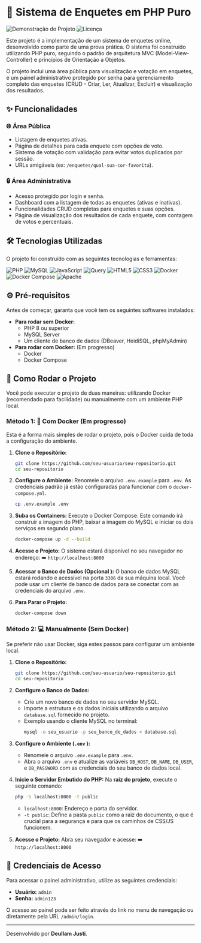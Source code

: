 # 🚀 Sistema de Enquetes em PHP Puro

![Demonstração do Projeto](https://img.shields.io/badge/Status-Concluído-brightgreen )
![Licença](https://img.shields.io/badge/Licença-MIT-blue )

Este projeto é a implementação de um sistema de enquetes online, desenvolvido como parte de uma prova prática. O sistema foi construído utilizando PHP puro, seguindo o padrão de arquitetura MVC (Model-View-Controller) e princípios de Orientação a Objetos.

O projeto inclui uma área pública para visualização e votação em enquetes, e um painel administrativo protegido por senha para gerenciamento completo das enquetes (CRUD - Criar, Ler, Atualizar, Excluir) e visualização dos resultados.

## ✨ Funcionalidades

### 🌐 Área Pública
*   Listagem de enquetes ativas.
*   Página de detalhes para cada enquete com opções de voto.
*   Sistema de votação com validação para evitar votos duplicados por sessão.
*   URLs amigáveis (ex: `/enquetes/qual-sua-cor-favorita`).

### 🔒 Área Administrativa
*   Acesso protegido por login e senha.
*   Dashboard com a listagem de todas as enquetes (ativas e inativas).
*   Funcionalidades CRUD completas para enquetes e suas opções.
*   Página de visualização dos resultados de cada enquete, com contagem de votos e percentuais.

## 🛠️ Tecnologias Utilizadas

O projeto foi construído com as seguintes tecnologias e ferramentas:

![PHP](https://img.shields.io/badge/PHP-8.2%2B-777BB4?style=for-the-badge&logo=php )
![MySQL](https://img.shields.io/badge/MySQL-8.0-4479A1?style=for-the-badge&logo=mysql )
![JavaScript](https://img.shields.io/badge/JavaScript-ES6%2B-F7DF1E?style=for-the-badge&logo=javascript )
![jQuery](https://img.shields.io/badge/jQuery-3.7-0769AD?style=for-the-badge&logo=jquery )
![HTML5](https://img.shields.io/badge/HTML5-E34F26?style=for-the-badge&logo=html5 )
![CSS3](https://img.shields.io/badge/CSS3-1572B6?style=for-the-badge&logo=css3 )
![Docker](https://img.shields.io/badge/Docker-2496ED?style=for-the-badge&logo=docker )
![Docker Compose](https://img.shields.io/badge/Docker%20Compose-3B74D8?style=for-the-badge&logo=docker )
![Apache](https://img.shields.io/badge/Apache-D22128?style=for-the-badge&logo=apache )

## ⚙️ Pré-requisitos

Antes de começar, garanta que você tem os seguintes softwares instalados:

*   **Para rodar sem Docker:**
    *   PHP 8 ou superior
    *   MySQL Server
    *   Um cliente de banco de dados (DBeaver, HeidiSQL, phpMyAdmin)
*   **Para rodar com Docker:** (Em progresso)
    *   Docker
    *   Docker Compose

## 🚀 Como Rodar o Projeto

Você pode executar o projeto de duas maneiras: utilizando Docker (recomendado para facilidade) ou manualmente com um ambiente PHP local.

### Método 1: 🐳 Com Docker (Em progresso)

Esta é a forma mais simples de rodar o projeto, pois o Docker cuida de toda a configuração do ambiente.

1.  **Clone o Repositório:**
    ```bash
    git clone https://github.com/seu-usuario/seu-repositorio.git
    cd seu-repositorio
    ```

2.  **Configure o Ambiente:**
    Renomeie o arquivo `.env.example` para `.env`. As credenciais padrão já estão configuradas para funcionar com o `docker-compose.yml`.
    ```bash
    cp .env.example .env
    ```

3.  **Suba os Containers:**
    Execute o Docker Compose. Este comando irá construir a imagem do PHP, baixar a imagem do MySQL e iniciar os dois serviços em segundo plano.
    ```bash
    docker-compose up -d --build
    ```

4.  **Acesse o Projeto:**
    O sistema estará disponível no seu navegador no endereço:
    ➡️ `http://localhost:8000`

5.  **Acessar o Banco de Dados (Opcional ):**
    O banco de dados MySQL estará rodando e acessível na porta `3306` da sua máquina local. Você pode usar um cliente de banco de dados para se conectar com as credenciais do arquivo `.env`.

6.  **Para Parar o Projeto:**
    ```bash
    docker-compose down
    ```

### Método 2: 💻 Manualmente (Sem Docker)

Se preferir não usar Docker, siga estes passos para configurar um ambiente local.

1.  **Clone o Repositório:**
    ```bash
    git clone https://github.com/seu-usuario/seu-repositorio.git
    cd seu-repositorio
    ```

2.  **Configure o Banco de Dados:**
    *   Crie um novo banco de dados no seu servidor MySQL.
    *   Importe a estrutura e os dados iniciais utilizando o arquivo `database.sql` fornecido no projeto.
    *   Exemplo usando o cliente MySQL no terminal:
        ```bash
        mysql -u seu_usuario -p seu_banco_de_dados < database.sql
        ```

3.  **Configure o Ambiente (`.env` ):**
    *   Renomeie o arquivo `.env.example` para `.env`.
    *   Abra o arquivo `.env` e atualize as variáveis `DB_HOST`, `DB_NAME`, `DB_USER`, e `DB_PASSWORD` com as credenciais do seu banco de dados local.

4.  **Inicie o Servidor Embutido do PHP:**
    Na **raiz do projeto**, execute o seguinte comando:
    ```bash
    php -S localhost:8000 -t public
    ```
    *   `localhost:8000`: Endereço e porta do servidor.
    *   `-t public`: Define a pasta `public` como a raiz do documento, o que é crucial para a segurança e para que os caminhos de CSS/JS funcionem.

5.  **Acesse o Projeto:**
    Abra seu navegador e acesse:
    ➡️ `http://localhost:8000`

## 🔑 Credenciais de Acesso

Para acessar o painel administrativo, utilize as seguintes credenciais:

*   **Usuário:** `admin`
*   **Senha:** `admin123`

O acesso ao painel pode ser feito através do link no menu de navegação ou diretamente pela URL `/admin/login`.

---

Desenvolvido por **Deullam Justi**.
